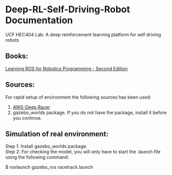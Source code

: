 # Deep-RL-Self-Driving-Robot Documentation

UCF HEC404 Lab: A deep reinforcement learning platform for self driving robots
## Books:
[Learning ROS for Robotics Programming - Second Edition](https://www.packtpub.com/hardware-and-creative/learning-ros-robotics-programming-second-edition)
## Sources:
  For rapid setup of environment the following sources has been used:   
 1. [AWS-Deep Racer](https://github.com/aws-robotics/aws-robomaker-sample-application-deepracer)   
 2. gazebo_worlds package. If you do not have the package,
install it before you continue.    
## Simulation of real environment:
Step 1: Install gazebo_worlds package.   
Step 2: For checking the model, you will only have to start the .launch file using the
following command:     

$ roslaunch gazebo_ros racetrack.launch

